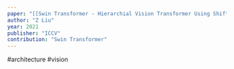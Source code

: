 ```yaml
---
paper: "[[Swin Transformer - Hierarchial Vision Transformer Using Shifted Windows.pdf]]"
author: "Z Liu"
year: 2021
publisher: "ICCV"
contribution: "Swin Transformer"
---
```

#architecture #vision 